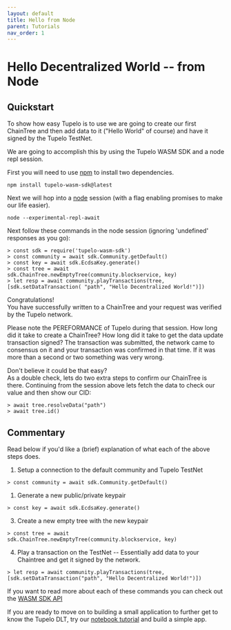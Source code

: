 ```yaml
---
layout: default
title: Hello from Node
parent: Tutorials
nav_order: 1
---
```


# Hello Decentralized World -- from Node

## Quickstart
To show how easy Tupelo is to use we are going to create our first ChainTree and then add
data to it ("Hello World" of course) and have it signed by the Tupelo TestNet.  

We are going to accomplish this by using the Tupelo WASM SDK and a node repl session.

First you will need to use [npm](https://www.npmjs.com/get-npm) to install two dependencies.

```
npm install tupelo-wasm-sdk@latest
```

Next we will hop into a [node](https://nodejs.org/en/download/) session (with a flag enabling promises to make our life easier).

```
node --experimental-repl-await
```

Next follow these commands in the node session (ignoring 'undefined' responses as you go):

```
> const sdk = require('tupelo-wasm-sdk')
> const community = await sdk.Community.getDefault()
> const key = await sdk.EcdsaKey.generate()
> const tree = await sdk.ChainTree.newEmptyTree(community.blockservice, key)
> let resp = await community.playTransactions(tree, [sdk.setDataTransaction( "path", "Hello Decentralized World!")])
```

Congratulations!  
You have successfully written to a ChainTree and your request was verified by the Tupelo network.

Please note the PEREFORMANCE of Tupelo during that session.  How long did it take to create a ChainTree?
How long did it take to get the data update transaction signed?  The transaction was submitted, the
network came to consensus on it and your transaction was confirmed in that time. If it was more than a second or two something was very wrong.

Don't believe it could be that easy?  
As a double check, lets do two extra steps to confirm our ChainTree is there.
Continuing from the session above lets fetch the data to check our value and then show our CID:

```
> await tree.resolveData("path")
> await tree.id()
```

## Commentary
Read below if you'd like a (brief) explanation of what each of the above steps does.

1. Setup a connection to the default community and Tupelo TestNet
```
> const community = await sdk.Community.getDefault() 
```

1. Generate a new public/private keypair 
```
> const key = await sdk.EcdsaKey.generate() 
```

3. Create a new empty tree with the new keypair
```
> const tree = await sdk.ChainTree.newEmptyTree(community.blockservice, key) 
```

4. Play a transaction on the TestNet -- Essentially add data to your Chaintree and get it signed by the network.
```
> let resp = await community.playTransactions(tree, [sdk.setDataTransaction("path", "Hello Decentralized World!")])
```

If you want to read more about each of these commands you can check out the [WASM SDK API](https://quorumcontrol.github.io/tupelo-wasm-sdk/docs/tupelo-wasm-sdk.html)

If you are ready to move on to building a small application to further get to know the Tupelo DLT, try our [notebook tutorial](/tutorials/notebook) and build a simple app.
